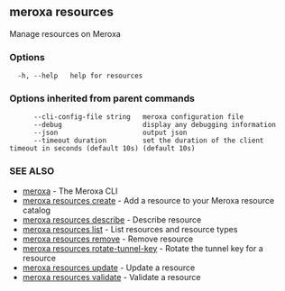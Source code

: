 ## meroxa resources

Manage resources on Meroxa

### Options

```
  -h, --help   help for resources
```

### Options inherited from parent commands

```
      --cli-config-file string   meroxa configuration file
      --debug                    display any debugging information
      --json                     output json
      --timeout duration         set the duration of the client timeout in seconds (default 10s) (default 10s)
```

### SEE ALSO

* [meroxa](meroxa.md)	 - The Meroxa CLI
* [meroxa resources create](meroxa_resources_create.md)	 - Add a resource to your Meroxa resource catalog
* [meroxa resources describe](meroxa_resources_describe.md)	 - Describe resource
* [meroxa resources list](meroxa_resources_list.md)	 - List resources and resource types
* [meroxa resources remove](meroxa_resources_remove.md)	 - Remove resource
* [meroxa resources rotate-tunnel-key](meroxa_resources_rotate-tunnel-key.md)	 - Rotate the tunnel key for a resource
* [meroxa resources update](meroxa_resources_update.md)	 - Update a resource
* [meroxa resources validate](meroxa_resources_validate.md)	 - Validate a resource

